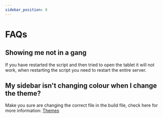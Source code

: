 ```yaml
---
sidebar_position: 8
---
```


# FAQs

## Showing me not in a gang

If you have restarted the script and then tried to open the tablet it will not work, when restarting the script you need to restart the entire server.

## My sidebar isn't changing colour when I change the theme?

Make you sure are changing the correct file in the build file, check here for more information: [Themes](/gangsystem/themes)
